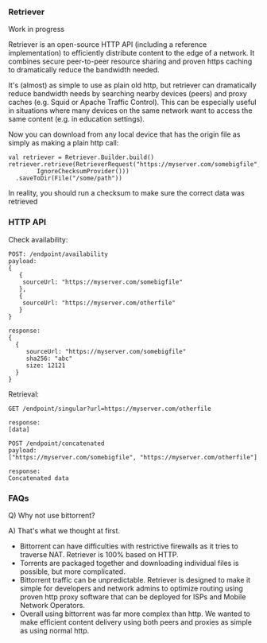 ### Retriever

Work in progress

Retriever is an open-source HTTP API (including a reference implementation) to efficiently
distribute content to the edge of a network. It combines secure peer-to-peer resource 
sharing and proven https caching to dramatically reduce the bandwidth needed.

It's (almost) as simple to use as plain old http, but retriever can dramatically reduce bandwidth
needs by searching nearby devices (peers) and proxy caches (e.g. Squid or Apache Traffic Control).
This can be especially useful in situations where many devices on the same network want to
access the same content (e.g. in education settings). 

Now you can download from any local device that has the origin file as simply as making a plain http
call:

```
val retriever = Retriever.Builder.build()
retriever.retrieve(RetrieverRequest("https://myserver.com/somebigfile", 
        IgnoreChecksumProvider()))
  .saveToDir(File("/some/path"))
```

In reality, you should run a checksum to make sure the correct data was retrieved 


### HTTP API

Check availability:

```
POST: /endpoint/availability
payload:
{
   {
    sourceUrl: "https://myserver.com/somebigfile"
   },
   {
    sourceUrl: "https://myserver.com/otherfile"
   }
}

response:
{
  {
     sourceUrl: "https://myserver.com/somebigfile"
     sha256: "abc"
     size: 12121  
  }
}
```

Retrieval:

```
GET /endpoint/singular?url=https://myserver.com/otherfile

response: 
[data]

POST /endpoint/concatenated
payload:
["https://myserver.com/somebigfile", "https://myserver.com/otherfile"]

response:
Concatenated data

```

### FAQs

Q) Why not use bittorrent?

A) That's what we thought at first. 
* Bittorrent can have difficulties with restrictive firewalls as it tries to traverse NAT. Retriever is 100% based on HTTP.
* Torrents are packaged together and downloading individual files is possible, but more complicated.
* Bittorrent traffic can be unpredictable. Retriever is designed to make it simple for developers and network 
admins to optimize routing using proven http proxy software that can be deployed for ISPs and Mobile Network Operators.
* Overall using bittorrent was far more complex than http. We wanted to make efficient content delivery using both peers
and proxies as simple as using normal http.

